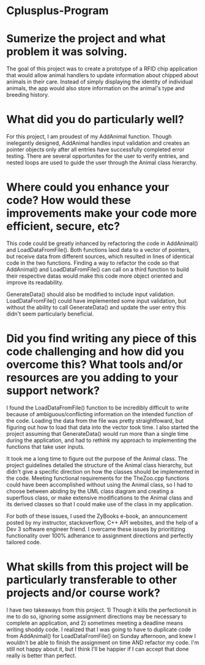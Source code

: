 # Cplusplus-Program

# Sumerize the project and what problem it was solving.

The goal of this project was to create a prototype of a RFID chip application that would allow animal handlers to update information about chipped about animals in their care. Instead of simply displaying the identity of individual animals, the app would also store information on the animal's type and breeding history.

# What did you do particularly well?

For this project, I am proudest of my AddAnimal function. Though inelegantly designed, AddAnimal handles input validation and creates an pointer objects only after all entries have successfully completed error testing. There are several opportunites for the user to verify entries, and nested loops are used to guide the user through the Animal class hierarchy.

# Where could you enhance your code? How would these improvements make your code more efficient, secure, etc?

This code could be greatly inhanced by refactoring the code in AddAnimal() and LoadDataFromFile(). Both functions laod data to a vector of pointers, but receive data from different sources, which resulted in lines of identical code in the two functions. Finding a way to refactor the code so that AddAnimal() and LoadDataFromFile() can call on a third function to build their respective datas would make this code more object oriented and improve its readability. 

GenerateData() should also be modified to include input validation. LoadDataFromFile() could have implemented some input validation, but without the ability to call GenerateData() and update the user entry this didn't seem particularly beneficial.

# Did you find writing any piece of this code challenging and how did you overcome this? What tools and/or resources are you adding to your support network?

I found the LoadDataFromFile() function to be incredibly difficult to write because of ambiguous/conflicting information on the intended function of the code. Loading the data from the file was pretty straightfoward, but figuring out how to load that data into the vector took time. I also started the project assuming that GenerateData() would run more than a single time during the application, and had to rethink my approach to implementing the functions that take user inputs. 

It took me a long time to figure out the purpose of the Animal class. The project guidelines detailed the structure of the Animal class hierarchy, but didn't give a specific direction on how the classes should be implemented in the code. Meeting functional requirements for the TheZoo.cpp functions could have been accomplished without using the Animal class, so I had to choose between abiding by the UML class diagram and creating a superflous class, or make extensive modifications to the Animal class and its derived classes so that I could make use of the class in my application. 

For both of these issues, I used the ZyBooks e-book, an announcement posted by my instructor, stackoverflow, C++ API websites, and the help of a Dev 3 software engineer friend. I overcame these issues by prioritizing functionality over 100% adherance to assignment directions and perfectly tailored code. 

# What skills from this project will be particularly transferable to other projects and/or course work? 

I have two takeaways from this project. 1) Though it kills the perfectionsit in me to do so, ignoring some assignment directions may be necessary to complete an application, and 2) sometimes meeting a deadline means writing shoddy code. I realized that I was going to have to duplicate code from AddAnimal() for LoadDataFromFile() on Sunday afternoon, and knew I wouldn't be able to finish the assignment on time AND refactor my code. I'm still not happy about it, but I think I'll be happier if I can accept that done really is better than perfect. 
